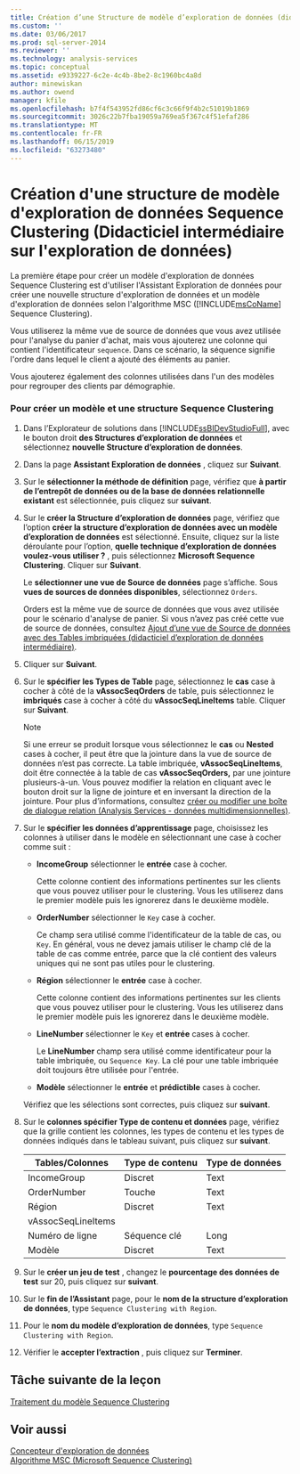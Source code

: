 ```yaml
---
title: Création d’une Structure de modèle d’exploration de données (didacticiel d’exploration de données intermédiaire) Sequence Clustering | Microsoft Docs
ms.custom: ''
ms.date: 03/06/2017
ms.prod: sql-server-2014
ms.reviewer: ''
ms.technology: analysis-services
ms.topic: conceptual
ms.assetid: e9339227-6c2e-4c4b-8be2-8c1960bc4a8d
author: minewiskan
ms.author: owend
manager: kfile
ms.openlocfilehash: b7f4f543952fd86cf6c3c66f9f4b2c51019b1869
ms.sourcegitcommit: 3026c22b7fba19059a769ea5f367c4f51efaf286
ms.translationtype: MT
ms.contentlocale: fr-FR
ms.lasthandoff: 06/15/2019
ms.locfileid: "63273480"
---
```

# <a name="creating-a-sequence-clustering-mining-model-structure-intermediate-data-mining-tutorial"></a>Création d'une structure de modèle d'exploration de données Sequence Clustering (Didacticiel intermédiaire sur l'exploration de données)
  La première étape pour créer un modèle d'exploration de données Sequence Clustering est d'utiliser l'Assistant Exploration de données pour créer une nouvelle structure d'exploration de données et un modèle d'exploration de données selon l'algorithme MSC ([!INCLUDE[msCoName](../includes/msconame-md.md)] Sequence Clustering).  
  
 Vous utiliserez la même vue de source de données que vous avez utilisée pour l'analyse du panier d'achat, mais vous ajouterez une colonne qui contient l'identificateur `sequence`. Dans ce scénario, la séquence signifie l'ordre dans lequel le client a ajouté des éléments au panier.  
  
 Vous ajouterez également des colonnes utilisées dans l'un des modèles pour regrouper des clients par démographie.  
  
### <a name="to-create-a-sequence-clustering-structure-and-model"></a>Pour créer un modèle et une structure Sequence Clustering  
  
1.  Dans l’Explorateur de solutions dans [!INCLUDE[ssBIDevStudioFull](../includes/ssbidevstudiofull-md.md)], avec le bouton droit **des Structures d’exploration de données** et sélectionnez **nouvelle Structure d’exploration de données**.  
  
2.  Dans la page **Assistant Exploration de données** , cliquez sur **Suivant**.  
  
3.  Sur le **sélectionner la méthode de définition** page, vérifiez que **à partir de l’entrepôt de données ou de la base de données relationnelle existant** est sélectionnée, puis cliquez sur **suivant**.  
  
4.  Sur le **créer la Structure d’exploration de données** page, vérifiez que l’option **créer la structure d’exploration de données avec un modèle d’exploration de données** est sélectionné. Ensuite, cliquez sur la liste déroulante pour l’option, **quelle technique d’exploration de données voulez-vous utiliser ?** , puis sélectionnez **Microsoft Sequence Clustering**. Cliquer sur **Suivant**.  
  
     Le **sélectionner une vue de Source de données** page s’affiche. Sous **vues de sources de données disponibles**, sélectionnez `Orders`.  
  
     Orders est la même vue de source de données que vous avez utilisée pour le scénario d'analyse de panier. Si vous n’avez pas créé cette vue de source de données, consultez [Ajout d’une vue de Source de données avec des Tables imbriquées &#40;didacticiel d’exploration de données intermédiaire&#41;](../../2014/tutorials/adding-a-data-source-view-with-nested-tables-intermediate-data-mining-tutorial.md).  
  
5.  Cliquer sur **Suivant**.  
  
6.  Sur le **spécifier les Types de Table** page, sélectionnez le **cas** case à cocher à côté de la **vAssocSeqOrders** de table, puis sélectionnez le **imbriqués** case à cocher à côté du **vAssocSeqLineItems** table. Cliquer sur **Suivant**.  
  
    > [!NOTE]  
    >  Si une erreur se produit lorsque vous sélectionnez le **cas** ou **Nested** cases à cocher, il peut être que la jointure dans la vue de source de données n’est pas correcte. La table imbriquée, **vAssocSeqLineItems**, doit être connectée à la table de cas **vAssocSeqOrders,** par une jointure plusieurs-à-un. Vous pouvez modifier la relation en cliquant avec le bouton droit sur la ligne de jointure et en inversant la direction de la jointure. Pour plus d’informations, consultez [créer ou modifier une boîte de dialogue relation &#40;Analysis Services - données multidimensionnelles&#41;](../../2014/analysis-services/create-or-edit-relationship-dialog-box-analysis-services-multidimensional-data.md).  
  
7.  Sur le **spécifier les données d’apprentissage** page, choisissez les colonnes à utiliser dans le modèle en sélectionnant une case à cocher comme suit :  
  
    -   **IncomeGroup** sélectionner le **entrée** case à cocher.  
  
         Cette colonne contient des informations pertinentes sur les clients que vous pouvez utiliser pour le clustering. Vous les utiliserez dans le premier modèle puis les ignorerez dans le deuxième modèle.  
  
    -   **OrderNumber** sélectionner le `Key` case à cocher.  
  
         Ce champ sera utilisé comme l'identificateur de la table de cas, ou `Key`. En général, vous ne devez jamais utiliser le champ clé de la table de cas comme entrée, parce que la clé contient des valeurs uniques qui ne sont pas utiles pour le clustering.  
  
    -   **Région** sélectionner le **entrée** case à cocher.  
  
         Cette colonne contient des informations pertinentes sur les clients que vous pouvez utiliser pour le clustering. Vous les utiliserez dans le premier modèle puis les ignorerez dans le deuxième modèle.  
  
    -   **LineNumber** sélectionner le `Key` et **entrée** cases à cocher.  
  
         Le **LineNumber** champ sera utilisé comme identificateur pour la table imbriquée, ou `Sequence Key`. La clé pour une table imbriquée doit toujours être utilisée pour l'entrée.  
  
    -   **Modèle** sélectionner le **entrée** et **prédictible** cases à cocher.  
  
     Vérifiez que les sélections sont correctes, puis cliquez sur **suivant**.  
  
8.  Sur le **colonnes spécifier Type de contenu et données** page, vérifiez que la grille contient les colonnes, les types de contenu et les types de données indiqués dans le tableau suivant, puis cliquez sur **suivant**.  
  
    |Tables/Colonnes|Type de contenu|Type de données|  
    |---------------------|------------------|---------------|  
    |IncomeGroup|Discret|Text|  
    |OrderNumber|Touche|Text|  
    |Région|Discret|Text|  
    |vAssocSeqLineItems|||  
    |Numéro de ligne|Séquence clé|Long|  
    |Modèle|Discret|Text|  
  
9. Sur le **créer un jeu de test** , changez le **pourcentage des données de test** sur 20, puis cliquez sur **suivant**.  
  
10. Sur le **fin de l’Assistant** page, pour le **nom de la structure d’exploration de données**, type `Sequence Clustering with Region`.  
  
11. Pour le **nom du modèle d’exploration de données**, type `Sequence Clustering with Region`.  
  
12. Vérifier le **accepter l’extraction** , puis cliquez sur **Terminer**.  
  
## <a name="next-task-in-lesson"></a>Tâche suivante de la leçon  
 [Traitement du modèle Sequence Clustering](../../2014/tutorials/processing-the-sequence-clustering-model.md)  
  
## <a name="see-also"></a>Voir aussi  
 [Concepteur d'exploration de données](../../2014/analysis-services/data-mining/data-mining-designer.md)   
 [Algorithme MSC (Microsoft Sequence Clustering)](../../2014/analysis-services/data-mining/microsoft-sequence-clustering-algorithm.md)  
  
  
